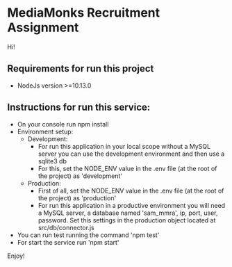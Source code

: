 # MediaMonks Recruitment Assignment
Hi!
## Requirements for run this project
* NodeJs version >=10.13.0
## Instructions for run this service:
* On your console run npm install
* Environment setup:
    * Development:
        * For run this application in your local scope without a MySQL server you can use the development environment and then use a sqlite3 db
        * For this, set the NODE_ENV value in the .env file (at the root of the project) as 'development'
    * Production:
        * First of all, set the NODE_ENV value in the .env file (at the root of the project) as 'production'
        * For run this application in a productive environment you will need a MySQL server, a database named 'sam_mmra', ip, port, user, password. Set this settings in the production object located at src/db/connector.js
* You can run test running the command 'npm test'
* For start the service run 'npm start'

Enjoy!